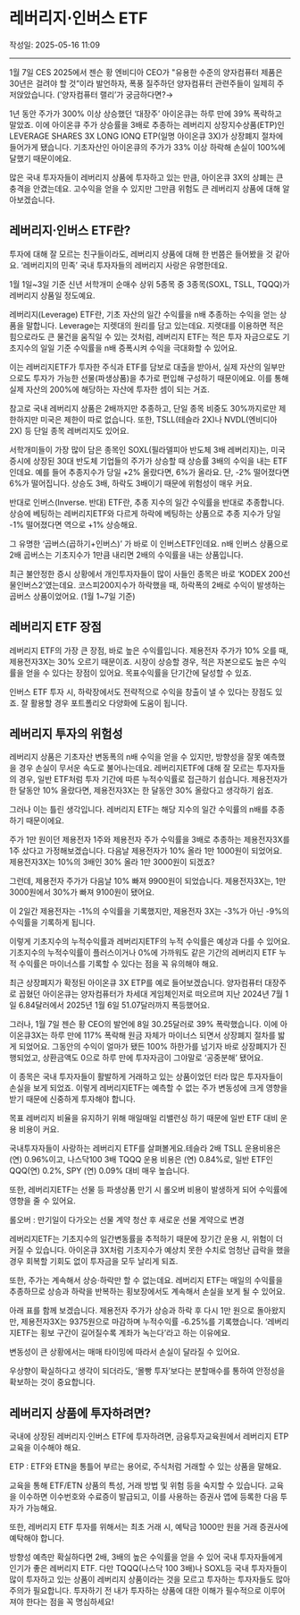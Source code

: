 # 레버리지⋅인버스 ETF

작성일: 2025-05-16 11:09

---

1월 7일 CES 2025에서 젠슨 황 엔비디아 CEO가 "유용한 수준의 양자컴퓨터 제품은 30년은 걸려야 할 것”이라 발언하자, 폭풍 질주하던 양자컴퓨터 관련주들이 일제히 주저앉았습니다. (’양자컴퓨터 랠리’가 궁금하다면?→

1년 동안 주가가 300% 이상 상승했던 ‘대장주’ 아이온큐는 하루 만에 39% 폭락하고 말았죠. 이에 아이온큐 주가 상승률을 3배로 추종하는 레버리지 상장지수상품(ETP)인 LEVERAGE SHARES 3X LONG IONQ ETP(일명 아이온큐 3X)가 상장폐지 절차에 들어가게 됐습니다. 기초자산인 아이온큐의 주가가 33% 이상 하락해 손실이 100%에 달했기 때문이에요.

많은 국내 투자자들이 레버리지 상품에 투자하고 있는 만큼, 아이온큐 3X의 상폐는 큰 충격을 안겼는데요. 고수익을 얻을 수 있지만 그만큼 위험도 큰 레버리지 상품에 대해 알아보겠습니다.

## 레버리지⋅인버스 ETF란?

투자에 대해 잘 모르는 친구들이라도, 레버리지 상품에 대해 한 번쯤은 들어봤을 것 같아요. ‘레버리지의 민족’ 국내 투자자들의 레버리지 사랑은 유명한데요.

1월 1일~3일 기준 신년 서학개미 순매수 상위 5종목 중  3종목(SOXL, TSLL, TQQQ)가 레버리지 상품일 정도예요.

레버리지(Leverage) ETF란, 기초 자산의 일간 수익률을 n배 추종하는 수익을 얻는 상품을 말합니다. Leverage는 지렛대의 원리를 담고 있는데요. 지렛대를 이용하면 적은 힘으로라도 큰 물건을 움직일 수  있는 것처럼, 레버리지 ETF는 적은 투자 자금으로도 기초지수의 일일 기준 수익률을 n배 증폭시켜 수익을 극대화할 수 있어요.

이는 레버리지ETF가 투자한 주식과 ETF를 담보로 대출을 받아서, 실제 자산의 일부만으로도 투자가 가능한 선물(파생상품)을 추가로 편입해 구성하기 때문이에요. 이를 통해 실제 자산의 200%에 해당하는 자산에 투자한 셈이 되는 거죠.

참고로 국내 레버리지 상품은 2배까지만 추종하고, 단일 종목 비중도 30%까지로만 제한하지만 미국은 제한이 따로 없습니다. 또한, TSLL(테슬라 2X)나 NVDL(엔비디아 2X) 등 단일 종목 레버리지도 있어요.

서학개미들이 가장 많이 담은 종목인 SOXL(필라델피아 반도체 3배 레버리지)는, 미국 증시에 상장된 30대 반도체 기업들의 주가가 상승할 때 상승률 3배의 수익을 내는 ETF인데요. 예를 들어 추종지수가 당일 +2% 올랐다면, 6%가 올라요. 단, -2% 떨어졌다면 6%가 떨어집니다. 상승도 3배, 하락도 3배이기 때문에 위험성이 매우 커요.

반대로 인버스(Inverse. 반대) ETF란, 추종 지수의 일간 수익률을 반대로 추종합니다. 상승에 베팅하는 레버리지ETF와 다르게 하락에 베팅하는 상품으로 추종 지수가 당일 -1% 떨어졌다면 역으로 +1% 상승해요.

그 유명한 ‘곱버스(곱하기+인버스)’ 가 바로 이 인버스ETF인데요. n배 인버스 상품으로 2배 곱버스는 기초지수가 1만큼 내리면 2배의 수익률을 내는 상품입니다.

최근 불안정한 증시 상황에서 개인투자자들이 많이 사들인 종목은 바로 ‘KODEX 200선물인버스2’였는데요. 코스피200지수가 하락했을 때, 하락폭의 2배로 수익이 발생하는 곱버스 상품이었어요. (1월 1~7일 기준)

## 레버리지 ETF 장점

레버리지 ETF의 가장 큰 장점, 바로 높은 수익률입니다. 제용전자 주가가 10% 오를 때, 제용전자3X는 30% 오르기 때문이죠. 시장이 상승할 경우, 적은 자본으로도 높은 수익률을 얻을 수 있다는 장점이 있어요. 목표수익률을 단기간에 달성할 수 있죠.

인버스 ETF 투자 시, 하락장에서도 전략적으로 수익을 창출이 낼 수 있다는 장점도 있죠.  잘 활용할 경우 포트폴리오 다양화에 도움이 됩니다.

## 레버리지 투자의 위험성

레버리지 상품은 기초자산 변동폭의 n배 수익을 얻을 수 있지만, 방향성을 잘못 예측했을 경우 손실이 무서운 속도로 불어나는데요. 레버리지ETF에 대해 잘 모르는 투자자들의 경우, 일반 ETF처럼 투자 기간에 따른 누적수익률로 접근하기 쉽습니다. 제용전자가 한 달동안 10% 올랐다면, 제용전자3X는 한 달동안 30% 올랐다고 생각하기 쉽죠.

그러나 이는 틀린 생각입니다. 레버리지 ETF는 해당 지수의 일간 수익률의 n배를 추종하기 때문이에요.

주가 1만 원이던 제용전자 1주와 제용전자 주가 수익률을 3배로 추종하는 제용전자3X를 1주 샀다고 가정해보겠습니다. 다음날 제용전자가 10% 올라 1만 1000원이 되었어요. 제용전자3X는 10%의 3배인 30% 올라 1만 3000원이 되겠죠?

그런데, 제용전자 주가가 다음날 10% 빠져 9900원이 되었습니다.  제용전자3X는, 1만 3000원에서 30%가 빠져 9100원이 됐어요.

이 2일간 제용전자는 -1%의 수익률을 기록했지만, 제용전자 3X는 -3%가 아닌 -9%의 수익률을 기록하게 됩니다.

이렇게 기초지수의 누적수익률과 레버리지ETF의 누적 수익률은 예상과 다를 수 있어요. 기초지수의 누적수익률이 플러스이거나 0%에 가까워도 같은 기간의 레버리지 ETF 누적 수익률은 마이너스를 기록할 수 있다는 점을 꼭 유의해야 해요.

최근 상장폐지가 확정된 아이온큐 3X ETP를 예로 들어보겠습니다. 양자컴퓨터 대장주로 꼽혔던 아이온큐는 양자컴퓨터가 차세대 게임체인저로 떠오르며 지난 2024년 7월 1일 6.84달러에서 2025년 1월 6일 51.07달러까지 폭등했어요.

그러나, 1월 7일 젠슨 황 CEO의 발언에 8일 30.25달러로 39% 폭락했습니다. 이에 아이온큐3X는 하루 만에 117% 폭락해 원금 자체가 마이너스 되면서 상장폐지 절차를 밟게 되었어요. 그동안의 수익이 얼마가 됐든 100% 하한가를 넘기자 바로 상장폐지가 진행되었고, 상환금액도 0으로 하루 만에 투자자금이 그야말로 ‘공중분해’ 됐어요.

이 종목은 국내 투자자들이 활발하게 거래하고 있는 상품이었던 터라 많은 투자자들이 손실을 보게 되었죠. 이렇게 레버리지ETF는 예측할 수 없는 주가 변동성에 크게 영향을 받기 때문에 신중하게 투자해야 합니다.

목표 레버리지 비율을 유지하기 위해 매일매일 리밸런싱 하기 때문에 일반 ETF 대비 운용 비용이 커요.

국내투자자들이 사랑하는 레버리지 ETF를 살펴볼게요.테슬라 2배 TSLL 운용비용은 (연) 0.96%이고, 나스닥100 3배 TQQQ 운용 비용은 (연) 0.84%로, 일반 ETF인 QQQ(연) 0.2%, SPY (연) 0.09% 대비 매우 높습니다.

또한, 레버리지ETF는 선물 등 파생상품 만기 시 롤오버 비용이 발생하게 되어 수익률에 영향을 줄 수 있어요.

롤오버 : 만기일이 다가오는 선물 계약 청산 후 새로운 선물 계약으로 변경

레버리지ETF는 기초지수의 일간변동률을 추적하기 때문에 장기간 운용 시, 위험이 더 커질 수 있습니다. 아이온큐 3X처럼 기초지수가 예상치 못한 수치로 엄청난 급락을 했을 경우 회복할 기회도 없이 투자금을 모두 날리게 되죠.

또한, 주가는 계속해서 상승⋅하락만 할 수 없는데요. 레버리지 ETF는 매일의 수익률을 추종하므로 상승과 하락을 반복하는 횡보장에서도 계속해서 손실을 보게 될 수 있어요.

아래 표를 함께 보겠습니다. 제용전자 주가가 상승과 하락 후 다시 1만 원으로 돌아왔지만, 제용전자3X는 9375원으로 마감하며 누적수익률 -6.25%를 기록했습니다. ‘레버리지ETF는 횡보 구간이 길어질수록 계좌가 녹는다’라고 하는 이유에요.

변동성이 큰 상황에서는 매매 타이밍에 따라서 손실이 달라질 수 있어요.

우상향이 확실하다고 생각이 되더라도, ‘몰빵 투자’보다는 분할매수를 통하여 안정성을 확보하는 것이 중요합니다.

## 레버리지 상품에 투자하려면?

국내에 상장된 레버리지⋅인버스 ETF에 투자하려면, 금융투자교육원에서 레버리지 ETP 교육을 이수해야 해요.

ETP : ETF와 ETN을 통틀어 부르는 용어로, 주식처럼 거래할 수 있는 상품을 말해요.

교육을 통해 ETF/ETN 상품의 특성, 거래 방법 및 위험 등을 숙지할 수 있습니다. 교육을 이수하면 이수번호와 수료증이 발급되고, 이를 사용하는 증권사 앱에 등록한 다음 투자가 가능해요.

또한, 레버리지 ETF 투자를 위해서는 최초 거래 시, 예탁금 1000만 원을 거래 증권사에 예탁해야 합니다.

방향성 예측만 확실하다면 2배, 3배의 높은 수익률을 얻을 수 있어 국내 투자자들에게 인기가 좋은 레버리지 ETF. 다만 TQQQ(나스닥 100 3배)나 SOXL등 국내 투자자들이 많이 투자하고 있는 상품이 레버리지 상품이라는 것을 모르고 투자하는 투자자들도 많아 주의가 필요합니다. 투자하기 전 내가 투자하는 상품에 대한 이해가 필수적으로 이루어져야 한다는 점을 꼭 명심하세요!